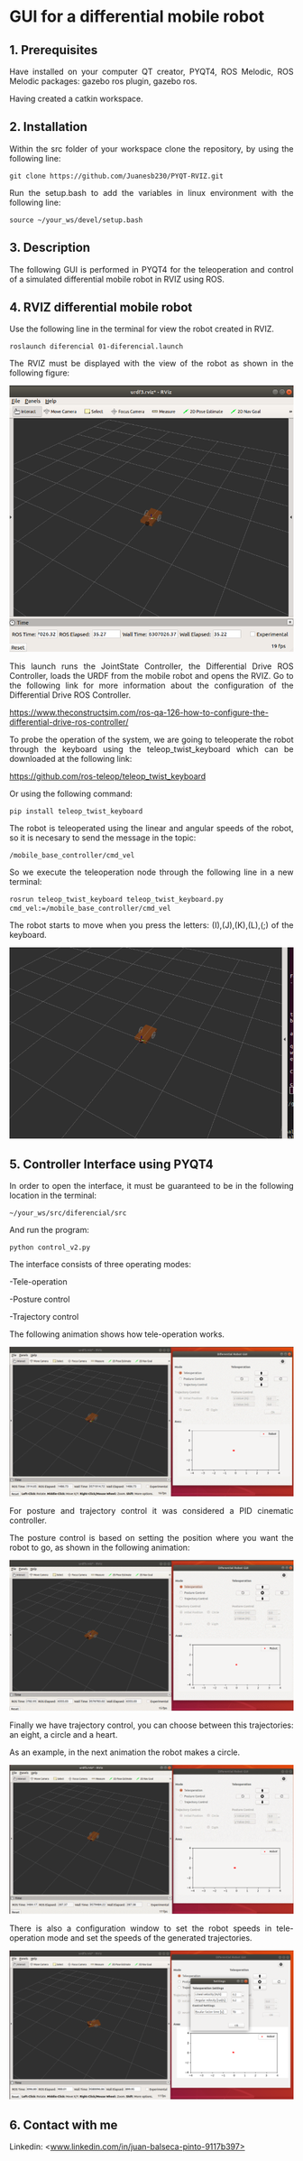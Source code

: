 # GUI for a differential mobile robot
<!-- markdownlint-disable MD033 -->
## 1. Prerequisites

<p style="text-align: justify;">Have installed on your computer QT creator, PYQT4, ROS Melodic, ROS Melodic packages: gazebo ros plugin, gazebo ros.</p>

Having created a catkin workspace.

## 2. Installation

<p style="text-align: justify;">Within the src folder of your workspace clone the repository, by using the following line:</p>

    git clone https://github.com/Juanesb230/PYQT-RVIZ.git

<p style="text-align: justify;">Run the setup.bash to add the variables in linux environment with the following line:</p>

    source ~/your_ws/devel/setup.bash

## 3. Description

<p style="text-align: justify;">The following GUI is performed in PYQT4 for the teleoperation and control of a simulated differential mobile robot in RVIZ using ROS.</p>

## 4. RVIZ differential mobile robot

<p style="text-align: justify;">Use the following line in the terminal for view the robot created in RVIZ.</p>

    roslaunch diferencial 01-diferencial.launch

<p style="text-align: justify;">The RVIZ must be displayed with the view of the robot as shown in the following figure:</p>

![RVIZ Robot](images/rviz_robot.png)

<p style="text-align: justify;">This launch runs the JointState Controller, the Differential Drive ROS Controller, loads the URDF from the mobile robot and opens the RVIZ. Go to the following link for more information about the configuration of the Differential Drive ROS Controller.</p>

<https://www.theconstructsim.com/ros-qa-126-how-to-configure-the-differential-drive-ros-controller/>

<p style="text-align: justify;">To probe the operation of the system, we are going to teleoperate the robot through the keyboard using the teleop_twist_keyboard which can be downloaded at the following link:</p>

<https://github.com/ros-teleop/teleop_twist_keyboard>

Or using the following command:

    pip install teleop_twist_keyboard

<p style="text-align: justify;">The robot is teleoperated using the linear and angular speeds of the robot, so it is necesary to send the message in the topic:</p>

    /mobile_base_controller/cmd_vel 

<p style="text-align: justify;">So we execute the teleoperation node through the following line in a new terminal:</p>

    rosrun teleop_twist_keyboard teleop_twist_keyboard.py cmd_vel:=/mobile_base_controller/cmd_vel

<p style="text-align: justify;">The robot starts to move when you press the letters: (I),(J),(K),(L),(;) of the keyboard.</p>

![Teleop move](images/teleop.gif)

## 5. Controller Interface using PYQT4

<p style="text-align: justify;">In order to open the interface, it must be guaranteed to be in the following location in the terminal:</p>

    ~/your_ws/src/diferencial/src  

And run the program:

    python control_v2.py

The interface consists of three operating modes:

-Tele-operation

-Posture control

-Trajectory control

The following animation shows how tele-operation works.

![GUI_Teleop](images/GUI_Teleop.gif)

<p style="text-align: justify;">For posture and trajectory control it was considered a PID cinematic controller.</p>

<p style="text-align: justify;">The posture control is based on setting the position where you want the robot to go, as shown in the following animation:</p>

![GUI_Posture](images/GUI_Posture.gif)

<p style="text-align: justify">Finally we have trajectory control, you can choose between this trajectories: an eight, a circle and a heart.</p>

As an example, in the next animation the robot makes a circle.

![GUI_Tray](images/GUI_Tray.gif)

<p style="text-align: justify">There is also a configuration window to set the robot speeds in tele-operation mode and set the speeds of the generated trajectories.</p>

![Settings](images/Settings.png)

## 6. Contact with me

Linkedin: <www.linkedin.com/in/juan-balseca-pinto-9117b397>
